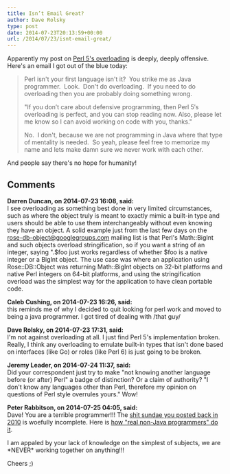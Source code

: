 ```yaml
---
title: Isn’t Email Great?
author: Dave Rolsky
type: post
date: 2014-07-23T20:13:59+00:00
url: /2014/07/23/isnt-email-great/
---
```

Apparently my post on [Perl 5's overloading][1] is deeply, deeply offensive. Here's an email I got out of the blue today:

> Perl isn't your first language isn't it?  You strike me as Java programmer.  Look.  Don't do overloading.  If you need to do overloading then you are probably doing something wrong.
> 
> "If you don’t care about defensive programming, then Perl 5′s overloading is perfect, and you can stop reading now. Also, please let me know so I can avoid working on code with you, thanks."
> 
> No.  I don't, because we are not programming in Java where that type of mentality is needed.  So yeah, please feel free to memorize my name and lets make damn sure we never work with each other. 

And people say there's no hope for humanity!

 [1]: http://blog.urth.org/2010/10/16/whats-wrong-with-perl-5s-overloading/

## Comments

**Darren Duncan, on 2014-07-23 16:08, said:**  
I see overloading as something best done in very limited circumstances, such as where the object truly is meant to exactly mimic a built-in type and users should be able to use them interchangeably without even knowing they have an object. A solid example just from the last few days on the <rose-db-object@googlegroups.com> mailing list is that Perl's Math::BigInt and such objects overload stringification, so if you want a string of an integer, saying ".$foo just works regardless of whether $foo is a native integer or a BigInt object. The use case was where an application using Rose::DB::Object was returning Math::BigInt objects on 32-bit platforms and native Perl integers on 64-bit platforms, and using the stringification overload was the simplest way for the application to have clean portable code.

**Caleb Cushing, on 2014-07-23 16:26, said:**  
this reminds me of why I decided to quit looking for perl work and moved to being a java programmer. I got tired of dealing with /that guy/

**Dave Rolsky, on 2014-07-23 17:31, said:**  
I'm not against overloading at all. I just find Perl 5's implementation broken. Really, I think any overloading to emulate built-in types that isn't done based on interfaces (like Go) or roles (like Perl 6) is just going to be broken.

**Jeremy Leader, on 2014-07-24 11:37, said:**  
Did your correspondent just try to make "not knowing another language before (or after) Perl" a badge of distinction? Or a claim of authority? "I don't know any languages other than Perl, therefore my opinion on questions of Perl style overrules yours." Wow!

**Peter Rabbitson, on 2014-07-25 04:05, said:**  
Dave! You are a terrible programmer!!! The [shit sundae you posted back in 2010](http://blog.urth.org/2010/10/16/whats-wrong-with-perl-5s-overloading) is woefully incomplete. Here is [how "real non-Java programmers" do it](https://github.com/dbsrgits/sql-abstract/blob/e8d729d48/lib/SQL/Abstract.pm#L93-L127). 

I am appaled by your lack of knowledge on the simplest of subjects, we are \*NEVER\* working together on anything!!!

Cheers ;)
